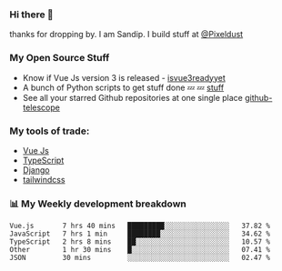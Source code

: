 ### Hi there 👋

thanks for dropping by.
I am Sandip. I build stuff at [@Pixeldust](github.com/pixeldust-in/)

###  **My Open Source Stuff**

 - Know if Vue Js version 3 is released -  [isvue3readyyet](https://github.com/sandiprb/isvue3readyyet)
 - A bunch of Python scripts to get stuff done 💤 💤 [stuff](https://github.com/sandiprb/stuff)
 - See all your starred Github repositories at one single place [github-telescope](https://github.com/sandiprb/github-telescope)



###  **My tools of trade:**
 - [Vue Js](https://github.com/vuejs/vue/)
 - [TypeScript](https://github.com/microsoft/TypeScript)
 - [Django](github.com/django/django)
 - [tailwindcss](https://github.com/tailwindlabs/tailwindcss)


###  📊 **My Weekly development breakdown**
<!--START_SECTION:waka-->
```text
Vue.js       7 hrs 40 mins   █████████░░░░░░░░░░░░░░░░   37.82 % 
JavaScript   7 hrs 1 min     ████████░░░░░░░░░░░░░░░░░   34.62 % 
TypeScript   2 hrs 8 mins    ██░░░░░░░░░░░░░░░░░░░░░░░   10.57 % 
Other        1 hr 30 mins    █░░░░░░░░░░░░░░░░░░░░░░░░   07.41 % 
JSON         30 mins         ░░░░░░░░░░░░░░░░░░░░░░░░░   02.47 %
```
<!--END_SECTION:waka-->
